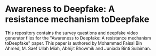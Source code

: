 # Awareness to Deepfake: A resistance mechanism toDeepfake
 This repository contains the survey questions and deepfake video generator files for the "Awareness to Deepfake: A resistance mechanism toDeepfake" paper.
 This paper is authored by Mohammad Faisal Bin Ahmed, M. Saef Ullah Miah, Abhijit Bhowmik and Juniada Binti Sulaiman.
